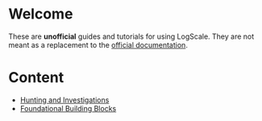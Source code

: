 # Welcome

These are **unofficial** guides and tutorials for using LogScale. They are not meant as a replacement to the [official documentation](https://library.humio.com/).

# Content

- [Hunting and Investigations](./Hunting-and-Investigations/)
- [Foundational Building Blocks](./Foundational-Building-Blocks/)
